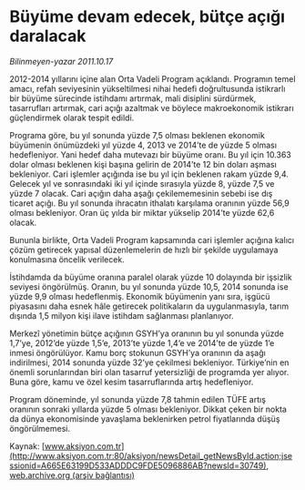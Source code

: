 # Büyüme devam edecek, bütçe açığı daralacak

*Bilinmeyen-yazar 2011.10.17*

<font class="agenda2NewsSpot">
 2012-2014 yıllarını içine alan Orta Vadeli Program açıklandı. Programın temel amacı, refah seviyesinin yükseltilmesi nihai hedefi doğrultusunda istikrarlı bir büyüme sürecinde istihdamı artırmak, mali disiplini sürdürmek, tasarrufları artırmak, cari açığı azaltmak ve böylece makroekonomik istikrarı güçlendirmek olarak tespit edildi.
</font>
<font class="newsDetail">
 <p>
 </p>
 <p>
  Programa göre, bu yıl sonunda yüzde 7,5 olması beklenen ekonomik büyümenin önümüzdeki yıl yüzde 4, 2013 ve 2014’te de yüzde 5 olması hedefleniyor. Yani hedef daha mutevazı bir büyüme oranı. Bu yıl için 10.363 dolar olması beklenen kişi başına gelirin de 2014’te 12 bin doları aşması bekleniyor. Cari işlemler açığında ise bu yıl için beklenen rakam yüzde 9,4. Gelecek yıl ve sonrasındaki iki yıl içinde sırasıyla yüzde 8, yüzde 7,5 ve yüzde 7 olacak. Cari açığın daha aşağı çekilememesinin sebebi ise dış ticaret açığı. Bu yıl sonunda ihracatın ithalatı karşılama oranının yüzde 56,9
  <span>
  </span>
  olması bekleniyor. Oran üç yılda bir miktar yükselip 2014’te yüzde 62,6 olacak.
 </p>
 <p class="MsoNormal">
  Bununla birlikte, Orta Vadeli Program kapsamında cari işlemler açığına kalıcı çözüm getirecek yapısal düzenlemelerin de hızlı bir şekilde uygulamaya konulmasına öncelik verilecek.
 </p>
 <p>
 </p>
 <p class="MsoNormal">
  İstihdamda da büyüme oranına paralel olarak yüzde 10 dolayında bir işsizlik seviyesi öngörülmüş. Oranın, bu yıl sonunda yüzde 10,5, 2014 sonunda ise yüzde 9,9 olması hedeflenmiş. Ekonomik büyümenin yanı sıra, işgücü piyasasını daha esnek hâle getirecek politikaların da uygulanmasıyla, tarım dışında 1,5 milyon kişi ilave istihdam sağlanması planlanıyor.
 </p>
 <p>
 </p>
 <p class="MsoNormal">
  Merkezî yönetimin bütçe açığının GSYH’ya oranının bu yıl sonunda yüzde 1,7’ye, 2012’de yüzde 1,5’e, 2013’te yüzde 1,4’e ve 2014’te de yüzde 1’e inmesi öngörülüyor. Kamu borç stokunun GSYH’ya oranının da aşağı indirilmesi, 2014 sonunda yüzde 32’ye çekilmesi bekleniyor.
  <span>
  </span>
  Türkiye’nin en önemli sorunlarından biri olan tasarruf yetersizliği de programda yer alıyor. Buna göre, kamu ve özel kesim tasarruflarında artış hedefleniyor.
 </p>
 <p>
 </p>
 <p class="MsoNormal">
  Program döneminde, yıl sonunda yüzde 7,8 tahmin edilen TÜFE artış oranının sonraki yıllarda yüzde 5 olması bekleniyor. Dikkat çeken bir nokta da dünya ekonomisinde yavaşlama beklenirken petrol fiyatlarında düşüş öngörülmemesi.
 </p>
 <p>
 </p>
</font>

Kaynak: [www.aksiyon.com.tr](http://www.aksiyon.com.tr:80/aksiyon/newsDetail_getNewsById.action;jsessionid=A665E63199D533ADDDC9FDE5096886AB?newsId=30749), [web.archive.org (arşiv bağlantısı)](http://web.archive.org/web/20111021072654/http://www.aksiyon.com.tr:80/aksiyon/newsDetail_getNewsById.action;jsessionid=A665E63199D533ADDDC9FDE5096886AB?newsId=30749)
